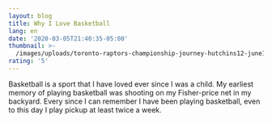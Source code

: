 ```yaml
---
layout: blog
title: Why I Love Basketball
lang: en
date: '2020-03-05T21:40:35-05:00'
thumbnail: >-
  /images/uploads/toronto-raptors-championship-journey-hutchins12-june18-810x445.jpg
rating: '5'
---
```

Basketball is a sport that I have loved ever since I was a child. My earliest memory of playing basketball was shooting on my Fisher-price net in my backyard. Every since I can remember I have been playing basketball, even to this day I play pickup at least twice a week.
